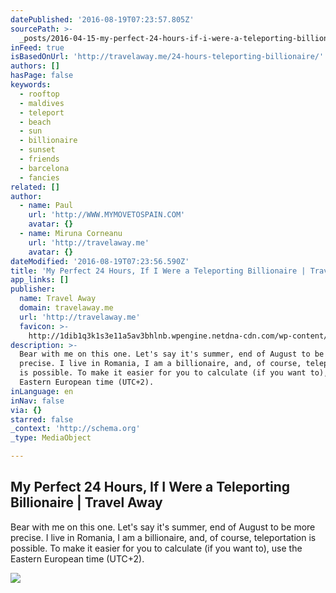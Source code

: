 ```yaml
---
datePublished: '2016-08-19T07:23:57.805Z'
sourcePath: >-
  _posts/2016-04-15-my-perfect-24-hours-if-i-were-a-teleporting-billionaire-or-t.md
inFeed: true
isBasedOnUrl: 'http://travelaway.me/24-hours-teleporting-billionaire/'
authors: []
hasPage: false
keywords:
  - rooftop
  - maldives
  - teleport
  - beach
  - sun
  - billionaire
  - sunset
  - friends
  - barcelona
  - fancies
related: []
author:
  - name: Paul
    url: 'http://WWW.MYMOVETOSPAIN.COM'
    avatar: {}
  - name: Miruna Corneanu
    url: 'http://travelaway.me'
    avatar: {}
dateModified: '2016-08-19T07:23:56.590Z'
title: 'My Perfect 24 Hours, If I Were a Teleporting Billionaire | Travel Away'
app_links: []
publisher:
  name: Travel Away
  domain: travelaway.me
  url: 'http://travelaway.me'
  favicon: >-
    http://1dib1q3k1s3e11a5av3bhlnb.wpengine.netdna-cdn.com/wp-content/uploads/2016/01/cropped-newfavta-192x192.png
description: >-
  Bear with me on this one. Let's say it's summer, end of August to be more
  precise. I live in Romania, I am a billionaire, and, of course, teleportation
  is possible. To make it easier for you to calculate (if you want to), use the
  Eastern European time (UTC+2).
inLanguage: en
inNav: false
via: {}
starred: false
_context: 'http://schema.org'
_type: MediaObject

---
```

<article style=""><h1>My Perfect 24 Hours, If I Were a Teleporting Billionaire | Travel Away</h1><p>Bear with me on this one. Let's say it's summer, end of August to be more precise. I live in Romania, I am a billionaire, and, of course, teleportation is possible. To make it easier for you to calculate (if you want to), use the Eastern European time (UTC+2).</p><img src="https://s3-us-west-2.amazonaws.com/the-grid-img/p/d514394de715e2d49831dc9410ecb72b24380f6d.jpg" /></article>